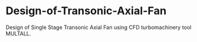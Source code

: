 # Design-of-Transonic-Axial-Fan
Design of Single Stage Transonic Axial Fan using CFD turbomachinery tool MULTALL.

